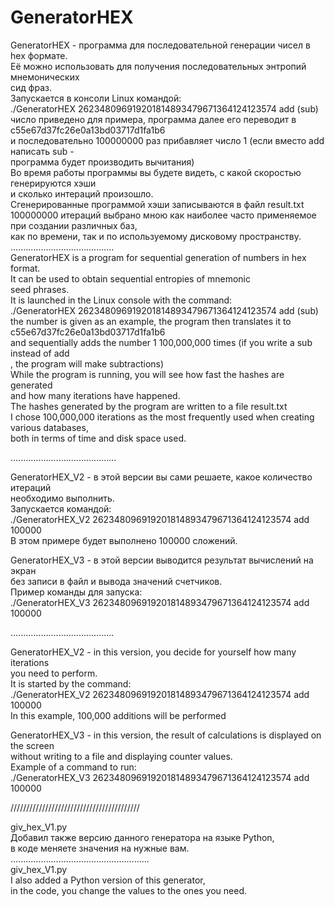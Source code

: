 # GeneratorHEX

GeneratorHEX - программа для последовательной генерации чисел в hex формате.  
Её можно использовать для получения последовательных энтропий мнемонических  
сид фраз.  
Запускается в консоли Linux командой:  
./GeneratorHEX 262348096919201814893479671364124123574 add (sub)  
число приведено для примера, программа далее его переводит в c55e67d37fc26e0a13bd03717d1fa1b6  
и последовательно 100000000 раз прибавляет число 1 (если вместо add написать sub -  
программа будет производить вычитания)  
Во время работы программы вы будете видеть, с какой скоростью генерируются хэши  
и сколько интераций произошло.  
Сгенерированные программой хэши записываются в файл result.txt   
100000000 итераций выбрано мною как наиболее часто применяемое при создании различных баз,  
как по времени, так и по используемому дисковому пространству.  
.........................................  
GeneratorHEX is a program for sequential generation of numbers in hex format.  
It can be used to obtain sequential entropies of mnemonic  
seed phrases.  
It is launched in the Linux console with the command:  
./GeneratorHEX 262348096919201814893479671364124123574 add (sub)  
the number is given as an example, the program then translates it to c55e67d37fc26e0a13bd03717d1fa1b6  
and sequentially adds the number 1 100,000,000 times (if you write a sub instead of add  
, the program will make subtractions)  
While the program is running, you will see how fast the hashes are generated  
and how many iterations have happened.  
The hashes generated by the program are written to a file result.txt   
I chose 100,000,000 iterations as the most frequently used when creating various databases,  
both in terms of time and disk space used.  

..........................................     

GeneratorHEX_V2 - в этой версии вы сами решаете, какое количество итераций  
необходимо выполнить.  
Запускается командой:  
./GeneratorHEX_V2 262348096919201814893479671364124123574 add 100000  
В этом примере будет выполнено 100000 сложений.  

GeneratorHEX_V3 - в этой версии выводится результат вычислений на экран   
без записи в файл и вывода значений счетчиков.   
Пример команды для запуска:   
./GeneratorHEX_V3 262348096919201814893479671364124123574 add 100000   

.........................................  

GeneratorHEX_V2 - in this version, you decide for yourself how many iterations  
you need to perform.  
It is started by the command:  
./GeneratorHEX_V2 262348096919201814893479671364124123574 add 100000  
In this example, 100,000 additions will be performed  

GeneratorHEX_V3 - in this version, the result of calculations is displayed on the screen   
without writing to a file and displaying counter values.   
Example of a command to run:   
./GeneratorHEX_V3 262348096919201814893479671364124123574 add 100000   

/////////////////////////////////////////  

giv_hex_V1.py   
Добавил также версию данного генератора на языке Python,   
в коде меняете значения на нужные вам.   
.......................................................   
giv_hex_V1.py   
I also added a Python version of this generator,   
in the code, you change the values to the ones you need.   


